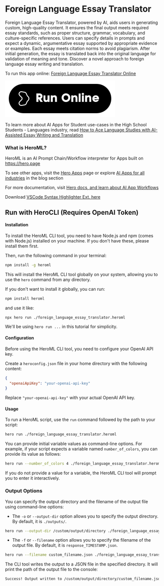 # Foreign Language Essay Translator

Foreign Language Essay Translator, powered by AI, aids users in generating custom, high-quality content. It ensures the final output meets required essay standards, such as proper structure, grammar, vocabulary, and culture-specific references. Users can specify details in prompts and expect a dynamic, argumentative essay supported by appropriate evidence or examples. Each essay meets citation norms to avoid plagiarism. After initial generation, the essay is translated back into the original language for validation of meaning and tone. Discover a novel approach to foreign language essay writing and translation.

To run this app online: [Foreign Language Essay Translator Online](https://hero.page/app/foreign-language-essay-translator-ai-powered-foreign-essay-generator/qY9iJB6F4iMKIwqGccz9)

[![Run Foreign Language Essay Translator Online](/assets/run.svg)](https://hero.page/app/foreign-language-essay-translator-ai-powered-foreign-essay-generator/qY9iJB6F4iMKIwqGccz9)

To learn more about AI Apps for Student use-cases in the High School Students - Languages industry, read [How to Ace Language Studies with AI-Assisted Essay Writing and Translation](https://hero.page/blog/ai/high-school-students-languages/how-to-ace-language-studies-with-ai-assisted-essay-writing-and-translation/170957)

### What is HeroML?
HeroML is an AI Prompt Chain/Workflow interpreter for Apps built on https://hero.page 

To see other apps, visit the [Hero Apps](https://hero.page/apps) page or explore [AI Apps for all industries](https://hero.page/blog) in the blog section

For more documentation, visit [Hero docs, and learn about AI App Workflows](https://hero.page/tutorials/introduction-to-heroml)

Download [VSCode Syntax Highlighter Ext. here](https://marketplace.visualstudio.com/items?itemName=hero-page.heroml)

## Run with HeroCLI (Requires OpenAI Token)

#### Installation

To install the HeroML CLI tool, you need to have Node.js and npm (comes with Node.js) installed on your machine. If you don't have these, please install them first. 

Then, run the following command in your terminal:

```bash
npm install -g heroml
```

This will install the HeroML CLI tool globally on your system, allowing you to use the `hero` command from any directory.

If you don't want to install it globally, you can run:

```bash
npm install heroml
```

and use it like:

```bash
npx hero run ./foreign_language_essay_translator.heroml
```

We'll be using `hero run ...` in this tutorial for simplicity.

#### Configuration

Before using the HeroML CLI tool, you need to configure your OpenAI API key. 

Create a `heroconfig.json` file in your home directory with the following content:

```json
{
  "openaiApiKey": "your-openai-api-key"
}
```

Replace `"your-openai-api-key"` with your actual OpenAI API key.

#### Usage

To run a HeroML script, use the `run` command followed by the path to your script:

```bash
hero run ./foreign_language_essay_translator.heroml
```

You can provide initial variable values as command-line options. For example, if your script expects a variable named `number_of_colors`, you can provide its value as follows:

```bash
hero run --number_of_colors 4 ./foreign_language_essay_translator.heroml
```

If you do not provide a value for a variable, the HeroML CLI tool will prompt you to enter it interactively.

### Output Options

You can specify the output directory and the filename of the output file using command-line options:

- The `-o` or `--output-dir` option allows you to specify the output directory. By default, it is `./outputs/`.

```bash
hero run --output-dir /custom/output/directory ./foreign_language_essay_translator.heroml
```

- The `-f` or `--filename` option allows you to specify the filename of the output file. By default, it is `response_TIMESTAMP.json`.

```bash
hero run --filename custom_filename.json ./foreign_language_essay_translator.heroml
```

The CLI tool writes the output to a JSON file in the specified directory. It will print the path of the output file to the console:

```bash
Success! Output written to /custom/output/directory/custom_filename.json
```

